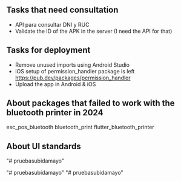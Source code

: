 ## Tasks that need consultation

- API para consultar DNI y RUC
- Validate the ID of the APK in the server (I need the API for that)

## Tasks for deployment

- Remove unused imports using Android Studio
- iOS setup of permission_handler package is left
https://pub.dev/packages/permission_handler
- Upload the app in Android & iOS

## About packages that failed to work with the bluetooth printer in 2024

esc_pos_bluetooth
bluetooth_print
flutter_bluetooth_printer

## About UI standards

<script>

• widgets/te.dart

A simple P widget but the "text" parameter is dynamic, if double it prints it as a 2 decimal number.

• widgets/default_background.dart

The default gradient black/orange background in the design. In code:
Scaffold(
  body: DefaultBackground(
    addPadding: true,
    child: Column(
      children: [
        // Code...
      ],
    ),
  ),
),

• widgets/simple_white_box.dart

The common rounded white container in screens. In code:

body: DefaultBackground(
  addPadding: true,
  child: Column(
    children: [
      SimpleWhiteBox(
        children: [
          DialogTitle('Mi título'),
          // Code...
        ],
      ),
    ],
  ),
),

• widgets/simple_white_box_scroll_both.dart

The same as widgets/simple_white_box.dart but content can also scroll horizontally.

• AppBar

import '../widgets/my_icon.dart';

appBar: AppBar(
  leading: Center(
    child: Padding(
      padding: const EdgeInsets.only(left:10),
      child: MyIcon(Icons.menu,(){}),
    ),
  ),
  actions: [
    MyIcon(Icons.arrow_back,()=>back(context)),sep,
  ],
),

• Template page

import 'package:flutter/material.dart';
import '../services/helper.dart';
import '../services/db.dart';
import '../services/hive_helper.dart';
import '../widgets/default_background.dart';
import '../widgets/simple_white_box.dart';
import '../widgets/dialog_title.dart';
import '../widgets/simple_line.dart';
import '../widgets/my_icon.dart';
import '../widgets/button.dart';
import '../widgets/input.dart';
import '../widgets/div.dart';
import '../widgets/p.dart';

class ScreenX extends StatefulWidget {
  const ScreenX({super.key});
  @override
  State<ScreenX> createState() => _ScreenXState();
}

class _ScreenXState extends State<ScreenX> {
  
  @override
  void initState(){
    super.initState();
    WidgetsBinding.instance.addPostFrameCallback((_)async{
      // TODO
    });
  }

  @override
  void dispose(){
    // TODO
    super.dispose();
  }

  @override
  Widget build(BuildContext context) {
    return Scaffold(
      backgroundColor:Theme.of(context).colorScheme.surface,
      appBar: AppBar(
        leading: Center(
          child: Padding(
            padding: const EdgeInsets.only(left:10),
            child: MyIcon(Icons.menu,(){}),
          ),
        ),
        actions: [
          MyIcon(Icons.arrow_back,()=>back(context)),sep,
        ],
      ),
      body: DefaultBackground(
        addPadding: true,
        child: Column(
          children: [
            SimpleWhiteBox(
              children: [
                DialogTitle('ScreenX'),
                //TODO
              ],
            ),
          ],
        ),
      ),
    );
  }
}

• Template for pre printable document

import 'package:flutter/material.dart';
import 'dart:typed_data';
import 'package:widgets_to_image/widgets_to_image.dart';
import '../services/helper.dart';
import '../widgets/simple_line.dart';
import '../widgets/my_icon.dart';
import '../widgets/div.dart';
import '../widgets/te.dart';
import '../widgets/products_table.dart';
import 'imprimir.dart';

class PreImpresionTemplate extends StatefulWidget {
  final Map data;
  const PreImpresionTemplate(this.data,{super.key});
  @override
  State<PreImpresionTemplate> createState() => _PreImpresionTemplateState();
}

class _PreImpresionTemplateState extends State<PreImpresionTemplate> {

  WidgetsToImageController _wti = WidgetsToImageController();
  late final Map data;

  @override
  void initState() {
    super.initState();
    data = widget.data;
  }

  void _print()async{
    bool? ans = await confirm(context,'¿Imprimir?');
    if(ans!=true)return;
    doLoad(context);
    try{
      Uint8List? bytes = await _wti.capture();
      if(bytes==null)return;
      await goTo(context,Imprimir(bytes));
    }
    catch(e){await alert(context,'Ocurrió un error');p(e.toString());}
    finally{Navigator.pop(context);}
  }

  @override
  Widget build(BuildContext context) {
    return Scaffold(
      backgroundColor:Theme.of(context).colorScheme.surface,
      appBar: AppBar(
        leading: Center(
          child: Padding(
            padding: const EdgeInsets.only(left:10),
            child: MyIcon(Icons.menu,()=>back(context)),
          ),
        ),
        actions: [
          MyIcon(Icons.print,_print),sep,
          MyIcon(Icons.arrow_back,()=>back(context)),sep,
        ],
      ),
      body: Container(
        width: width(context),
        height: height(context),
        child: SingleChildScrollView(
          child: SingleChildScrollView(
            scrollDirection: Axis.horizontal,
            child: Column(
              children: [
                WidgetsToImage(
                  controller: _wti,
                  child: Div(
                    width: 320,
                    background: Colors.white,
                    padding: const EdgeInsets.all(16),
                    child: Column(
                      crossAxisAlignment: CrossAxisAlignment.center,
                      children: [
                        sep,
                        const Te('TITULO',bold:true),
                        Te(data['ruc']),
                        Te(DateTime.now().millisecondsSinceEpoch,'day/month/year - hour:minute'),
                        MyRow('N° PEDIDO:',data['numeroDePedido']),
                        const SimpleLine(height:3,color:Colors.black),
                        ProductsTable(data['productos']),
                        Align(
                          alignment: Alignment.centerRight,
                          child: Te('SubTotal: 111',bold:true),
                        ),
                        Row(
                          mainAxisAlignment: MainAxisAlignment.spaceBetween,
                          children: [
                            Te('P. Neto:',bold:true),
                            Te('S/111',bold:true),
                          ],
                        ),
                        Image.asset('assets/business-qr.png',width:width(context)*0.36),
                      ],
                    ),
                  ),
                ),
              ],
            ),
          ),
        ),
      ),
    );
  }
}

class MyRow extends StatelessWidget {
  final String text1;
  final String text2;
  const MyRow(this.text1,this.text2,{super.key});
  @override
  Widget build(BuildContext context)=>Row(
    children: [
      Te(text1,bold:true),
      const SizedBox(width:7),
      Expanded(
        child: Align(
          alignment: Alignment.centerLeft,
          child: Te(text2,align:TextAlign.start),
        ),
      ),
    ],
  );
}

</script>"# pruebasubidamayo" 
"# pruebasubidamayo" 
"# pruebasubidamayo" 
